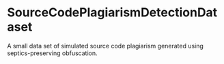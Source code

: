 # SourceCodePlagiarismDetectionDataset
A small data set of simulated source code plagiarism generated using septics-preserving obfuscation.
